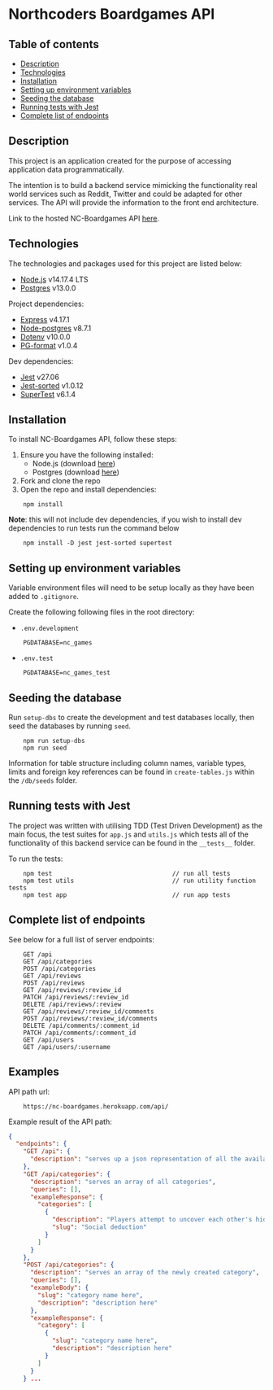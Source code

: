 # Northcoders Boardgames API

## Table of contents

- [Description](#description)
- [Technologies](#technologies)
- [Installation](#installation)
- [Setting up environment variables](#setting-up-environment-variables)
- [Seeding the database](#seeding-the-database)
- [Running tests with Jest](#running-tests-with-jest)
- [Complete list of endpoints](#complete-list-of-endpoints)

## Description

This project is an application created for the purpose of accessing application data programmatically.

The intention is to build a backend service mimicking the functionality real world services such as Reddit, Twitter and could be adapted for other services. The API will provide the information to the front end architecture.

Link to the hosted NC-Boardgames API [here](https://nc-boardgames.herokuapp.com/api/).

## Technologies

The technologies and packages used for this project are listed below:

- [Node.js](https://nodejs.org/en/) v14.17.4 LTS
- [Postgres](https://www.postgresql.org/) v13.0.0

Project dependencies:

- [Express](https://expressjs.com/) v4.17.1
- [Node-postgres](https://www.postgresql.org/) v8.7.1
- [Dotenv](https://www.npmjs.com/package/dotenv) v10.0.0
- [PG-format](https://www.npmjs.com/package/pg-format) v1.0.4

Dev dependencies:

- [Jest](https://jestjs.io/) v27.06
- [Jest-sorted](https://www.npmjs.com/package/jest-sorted) v1.0.12
- [SuperTest](https://www.npmjs.com/package/supertest) v6.1.4

## Installation

To install NC-Boardgames API, follow these steps:

1. Ensure you have the following installed:
   - Node.js (download [here](https://nodejs.org/en/))
   - Postgres (download [here](https://www.postgresql.org/))
2. Fork and clone the repo
3. Open the repo and install dependencies:

```
    npm install
```

**Note**: this will not include dev dependencies, if you wish to install dev dependencies to run tests run the command below

```
    npm install -D jest jest-sorted supertest
```

## Setting up environment variables

Variable environment files will need to be setup locally as they have been added to `.gitignore`.

Create the following following files in the root directory:

- `.env.development`

```
    PGDATABASE=nc_games
```

- `.env.test`

```
    PGDATABASE=nc_games_test
```

## Seeding the database

Run `setup-dbs` to create the development and test databases locally, then seed the databases by running `seed`.

```
    npm run setup-dbs
    npm run seed
```

Information for table structure including column names, variable types, limits and foreign key references can be found in `create-tables.js` within the `/db/seeds` folder.

## Running tests with Jest

The project was written with utilising TDD (Test Driven Development) as the main focus, the test suites for `app.js` and `utils.js` which tests all of the functionality of this backend service can be found in the `__tests__` folder.

To run the tests:

```
    npm test                                 // run all tests
    npm test utils                           // run utility function tests
    npm test app                             // run app tests
```

## Complete list of endpoints

See below for a full list of server endpoints:

```
    GET /api
    GET /api/categories
    POST /api/categories
    GET /api/reviews
    POST /api/reviews
    GET /api/reviews/:review_id
    PATCH /api/reviews/:review_id
    DELETE /api/reviews/:review
    GET /api/reviews/:review_id/comments
    POST /api/reviews/:review_id/comments
    DELETE /api/comments/:comment_id
    PATCH /api/comments/:comment_id
    GET /api/users
    GET /api/users/:username
```

## Examples

API path url:

```
    https://nc-boardgames.herokuapp.com/api/
```

Example result of the API path:

```JSON
{
  "endpoints": {
    "GET /api": {
      "description": "serves up a json representation of all the available endpoints of the api"
    },
    "GET /api/categories": {
      "description": "serves an array of all categories",
      "queries": [],
      "exampleResponse": {
        "categories": [
          {
            "description": "Players attempt to uncover each other's hidden role",
            "slug": "Social deduction"
          }
        ]
      }
    },
    "POST /api/categories": {
      "description": "serves an array of the newly created category",
      "queries": [],
      "exampleBody": {
        "slug": "category name here",
        "description": "description here"
      },
      "exampleResponse": {
        "category": [
          {
            "slug": "category name here",
            "description": "description here"
          }
        ]
      }
    } ...
```
